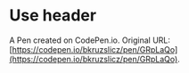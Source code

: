 # Use header

A Pen created on CodePen.io. Original URL: [https://codepen.io/bkruzslicz/pen/GRpLaQo](https://codepen.io/bkruzslicz/pen/GRpLaQo).


